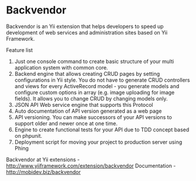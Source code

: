 Backvendor
==========

Backvendor is an Yii extension that helps developers to speed up development of web services and administration sites based on Yii Framework.

Feature list
1. Just one console command to create basic structure of your multi application system with common core.
2. Backend engine that allows creating CRUD pages by setting configurations in Yii style. You do not have to generate CRUD controllers and views for every ActiveRecord model - you generate models and configure custom options in array (e.g. image uploading for image fields). It allows you to change CRUD by changing models only.
3. JSON API Web service engine that supports this Protocol
4. Auto documentation of API version generated as a web page
5. API versioning. You can make successors of your API versions to support older and newer once at one time.
6. Engine to create functional tests for your API due to TDD concept based on phpunit.
7. Deployment script for moving your project to production server using Phing


Backvendor at Yii extensions - http://www.yiiframework.com/extension/backvendor
Documentation - http://mobidev.biz/backvendor
